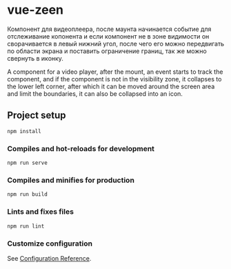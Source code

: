 # vue-zeen
Компонент для видеоплеера, после маунта начинается событие для отслеживание копонента и если компонент не в зоне видимости он сворачивается в левый нижний угол, после чего его можно передвигать по области экрана и поставить ограничение границ, так же можно свернуть в иконку.

A component for a video player, after the mount, an event starts to track the component, and if the component is not in the visibility zone, it collapses to the lower left corner, after which it can be moved around the screen area and limit the boundaries, it can also be collapsed into an icon.
## Project setup
```
npm install
```

### Compiles and hot-reloads for development
```
npm run serve
```

### Compiles and minifies for production
```
npm run build
```

### Lints and fixes files
```
npm run lint
```

### Customize configuration
See [Configuration Reference](https://cli.vuejs.org/config/).
